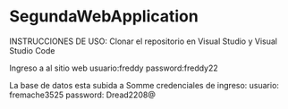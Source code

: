 # SegundaWebApplication
INSTRUCCIONES DE USO:
Clonar el repositorio 
en Visual Studio y Visual Studio Code

Ingreso a al sitio web
usuario:freddy
password:freddy22


La base de datos esta subida a Somme
credenciales de ingreso:
usuario: fremache3525
password: Dread2208@

